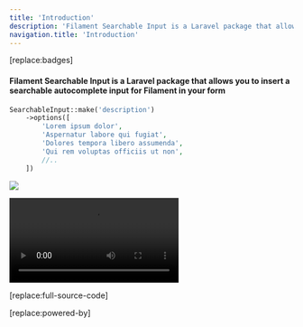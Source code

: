 ```yaml
---
title: 'Introduction'
description: 'Filament Searchable Input is a Laravel package that allows you to insert a searchable autocomplete input for Filament in your form'
navigation.title: 'Introduction'
---
```


[replace:badges]



#### Filament Searchable Input is a Laravel package that allows you to insert a searchable autocomplete input for Filament in your form


```php
SearchableInput::make('description')
    ->options([
        'Lorem ipsum dolor',
        'Aspernatur labore qui fugiat',
        'Dolores tempora libero assumenda',
        'Qui rem voluptas officiis ut non', 
        //..         
    ])
```

<img src="/img/screenshots/searchable-input.png" />

<video src="/img/screenshots/demo.webm" controls></video>

[replace:full-source-code]


[replace:powered-by]
